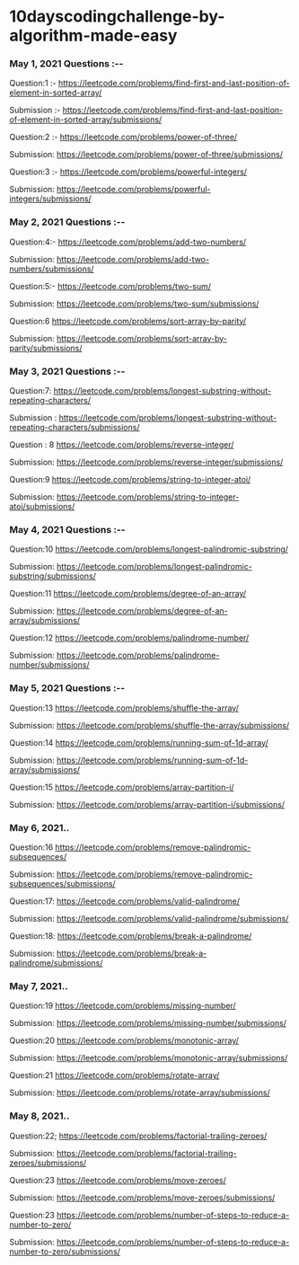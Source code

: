 # 10dayscodingchallenge-by-algorithm-made-easy

### May 1, 2021 Questions :--

Question:1 :-
https://leetcode.com/problems/find-first-and-last-position-of-element-in-sorted-array/

Submission :-
https://leetcode.com/problems/find-first-and-last-position-of-element-in-sorted-array/submissions/

Question:2 :-
https://leetcode.com/problems/power-of-three/

Submission:
https://leetcode.com/problems/power-of-three/submissions/

Question:3 :-
https://leetcode.com/problems/powerful-integers/

Submission:
https://leetcode.com/problems/powerful-integers/submissions/

### May 2, 2021 Questions :--

Question:4:-
https://leetcode.com/problems/add-two-numbers/

Submission:
https://leetcode.com/problems/add-two-numbers/submissions/

Question:5:-
https://leetcode.com/problems/two-sum/

Submission:
https://leetcode.com/problems/two-sum/submissions/

Question:6
https://leetcode.com/problems/sort-array-by-parity/

Submission:
https://leetcode.com/problems/sort-array-by-parity/submissions/

### May 3, 2021 Questions :--

Question:7:
https://leetcode.com/problems/longest-substring-without-repeating-characters/

Submission :
https://leetcode.com/problems/longest-substring-without-repeating-characters/submissions/

Question : 8
https://leetcode.com/problems/reverse-integer/

Submission:
https://leetcode.com/problems/reverse-integer/submissions/

Question:9
https://leetcode.com/problems/string-to-integer-atoi/

Submission:
https://leetcode.com/problems/string-to-integer-atoi/submissions/


### May 4, 2021 Questions :--

Question:10
https://leetcode.com/problems/longest-palindromic-substring/

Submission:
https://leetcode.com/problems/longest-palindromic-substring/submissions/

Question:11
https://leetcode.com/problems/degree-of-an-array/

Submission:
https://leetcode.com/problems/degree-of-an-array/submissions/

Question:12
https://leetcode.com/problems/palindrome-number/

Submission:
https://leetcode.com/problems/palindrome-number/submissions/


### May 5, 2021 Questions :--

Question:13
https://leetcode.com/problems/shuffle-the-array/

Submission:
https://leetcode.com/problems/shuffle-the-array/submissions/

Question:14
https://leetcode.com/problems/running-sum-of-1d-array/

Submission:
https://leetcode.com/problems/running-sum-of-1d-array/submissions/

Question:15
https://leetcode.com/problems/array-partition-i/

Submission:
https://leetcode.com/problems/array-partition-i/submissions/

### May 6, 2021..

Question:16
https://leetcode.com/problems/remove-palindromic-subsequences/

Submission:
https://leetcode.com/problems/remove-palindromic-subsequences/submissions/

Question:17:
https://leetcode.com/problems/valid-palindrome/

Submission:
https://leetcode.com/problems/valid-palindrome/submissions/

Question:18:
https://leetcode.com/problems/break-a-palindrome/

Submission:
https://leetcode.com/problems/break-a-palindrome/submissions/

### May 7, 2021..

Question:19
https://leetcode.com/problems/missing-number/

Submission:
https://leetcode.com/problems/missing-number/submissions/

Question:20
https://leetcode.com/problems/monotonic-array/

Submission:
https://leetcode.com/problems/monotonic-array/submissions/

Question:21
https://leetcode.com/problems/rotate-array/

Submission:
https://leetcode.com/problems/rotate-array/submissions/

### May 8, 2021..

Question:22;
https://leetcode.com/problems/factorial-trailing-zeroes/

Submission:
https://leetcode.com/problems/factorial-trailing-zeroes/submissions/

Question:23
https://leetcode.com/problems/move-zeroes/

Submission:
https://leetcode.com/problems/move-zeroes/submissions/

Question:23
https://leetcode.com/problems/number-of-steps-to-reduce-a-number-to-zero/

Submission:
https://leetcode.com/problems/number-of-steps-to-reduce-a-number-to-zero/submissions/



